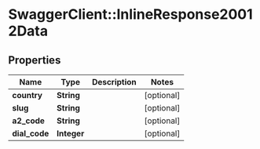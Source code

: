# SwaggerClient::InlineResponse20012Data

## Properties
Name | Type | Description | Notes
------------ | ------------- | ------------- | -------------
**country** | **String** |  | [optional] 
**slug** | **String** |  | [optional] 
**a2_code** | **String** |  | [optional] 
**dial_code** | **Integer** |  | [optional] 


